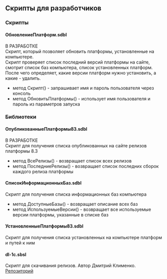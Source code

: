 ## Скрипты для разработчиков

### Скрипты
#### ОбновлениеПлатформ.sdbl
В РАЗРАБОТКЕ<br>
Скрипт, который позволяет обновить платформы, установленные на компьютере.<br>
Скрипт проверяет список последний версий платформы на сайте, смотрит список баз компьютера, список установленных платформ. После чего определяет, какие версии платформ нужно установить, а какие - удалить.
- метод Скрипт() - запрашивает имя и пароль пользователя через консоль
- метод ОбновитьПлатформы() - использует имя пользователя и пароль из параметров запуска

### Библиотеки
#### ОпубликованныеПлатформы83.sdbl
В РАЗРАБОТКЕ<br>
Cкрипт для получения списка опубликованных на сайте релизов платформы 8.3<br>
- метод ВсеРелизы() - возвращает список всех релизов<br>
- метод ПоследниеРелизы() - возвращает список последних сборок каждого релиза платформы<br>

#### СписокИнформационныхБаз.sdbl
Cкрипт для получения списка информационных баз компьютера<br>
- метод ДоступныеБазы() - возвращает описание всех баз<br>
- метод ИспользуемыеВерсии() - возвращает все используемые версии платформы, указанные в списке баз<br>

#### УстановленныеПлатформы83.sdbl
Cкрипт для получения списка установленных на компьютере платформ и путей к ним<br>

#### dl-1c.sbsl
Скрипт для скачивания релизов. Автор Дмитрий Клименко. [Репозиторий](https://github.com/klimenko-1c/dl-1c)